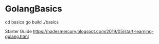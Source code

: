 # GolangBasics

cd basics
go build
./basics


Starter Guide
https://hadesmercury.blogspot.com/2019/05/start-learning-golang.html
